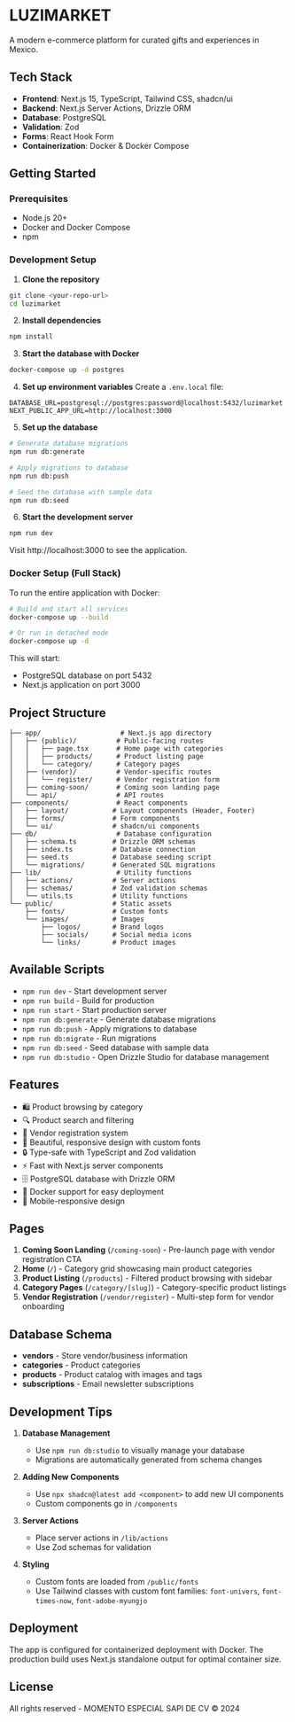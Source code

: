 # LUZIMARKET

A modern e-commerce platform for curated gifts and experiences in Mexico.

## Tech Stack

- **Frontend**: Next.js 15, TypeScript, Tailwind CSS, shadcn/ui
- **Backend**: Next.js Server Actions, Drizzle ORM
- **Database**: PostgreSQL
- **Validation**: Zod
- **Forms**: React Hook Form
- **Containerization**: Docker & Docker Compose

## Getting Started

### Prerequisites

- Node.js 20+
- Docker and Docker Compose
- npm

### Development Setup

1. **Clone the repository**
```bash
git clone <your-repo-url>
cd luzimarket
```

2. **Install dependencies**
```bash
npm install
```

3. **Start the database with Docker**
```bash
docker-compose up -d postgres
```

4. **Set up environment variables**
Create a `.env.local` file:
```env
DATABASE_URL=postgresql://postgres:password@localhost:5432/luzimarket
NEXT_PUBLIC_APP_URL=http://localhost:3000
```

5. **Set up the database**
```bash
# Generate database migrations
npm run db:generate

# Apply migrations to database
npm run db:push

# Seed the database with sample data
npm run db:seed
```

6. **Start the development server**
```bash
npm run dev
```

Visit http://localhost:3000 to see the application.

### Docker Setup (Full Stack)

To run the entire application with Docker:

```bash
# Build and start all services
docker-compose up --build

# Or run in detached mode
docker-compose up -d
```

This will start:
- PostgreSQL database on port 5432
- Next.js application on port 3000

## Project Structure

```
├── app/                    # Next.js app directory
│   ├── (public)/          # Public-facing routes
│   │   ├── page.tsx       # Home page with categories
│   │   ├── products/      # Product listing page
│   │   └── category/      # Category pages
│   ├── (vendor)/          # Vendor-specific routes
│   │   └── register/      # Vendor registration form
│   ├── coming-soon/       # Coming soon landing page
│   └── api/               # API routes
├── components/            # React components
│   ├── layout/           # Layout components (Header, Footer)
│   ├── forms/            # Form components
│   └── ui/               # shadcn/ui components
├── db/                    # Database configuration
│   ├── schema.ts         # Drizzle ORM schemas
│   ├── index.ts          # Database connection
│   ├── seed.ts           # Database seeding script
│   └── migrations/       # Generated SQL migrations
├── lib/                   # Utility functions
│   ├── actions/          # Server actions
│   ├── schemas/          # Zod validation schemas
│   └── utils.ts          # Utility functions
└── public/               # Static assets
    ├── fonts/            # Custom fonts
    └── images/           # Images
        ├── logos/        # Brand logos
        ├── socials/      # Social media icons
        └── links/        # Product images
```

## Available Scripts

- `npm run dev` - Start development server
- `npm run build` - Build for production
- `npm run start` - Start production server
- `npm run db:generate` - Generate database migrations
- `npm run db:push` - Apply migrations to database
- `npm run db:migrate` - Run migrations
- `npm run db:seed` - Seed database with sample data
- `npm run db:studio` - Open Drizzle Studio for database management

## Features

- 🛍️ Product browsing by category
- 🔍 Product search and filtering
- 👥 Vendor registration system
- 🎨 Beautiful, responsive design with custom fonts
- 🔒 Type-safe with TypeScript and Zod validation
- ⚡ Fast with Next.js server components
- 🗄️ PostgreSQL database with Drizzle ORM
- 🐳 Docker support for easy deployment
- 📱 Mobile-responsive design

## Pages

1. **Coming Soon Landing** (`/coming-soon`) - Pre-launch page with vendor registration CTA
2. **Home** (`/`) - Category grid showcasing main product categories
3. **Product Listing** (`/products`) - Filtered product browsing with sidebar
4. **Category Pages** (`/category/[slug]`) - Category-specific product listings
5. **Vendor Registration** (`/vendor/register`) - Multi-step form for vendor onboarding

## Database Schema

- **vendors** - Store vendor/business information
- **categories** - Product categories
- **products** - Product catalog with images and tags
- **subscriptions** - Email newsletter subscriptions

## Development Tips

1. **Database Management**
   - Use `npm run db:studio` to visually manage your database
   - Migrations are automatically generated from schema changes

2. **Adding New Components**
   - Use `npx shadcn@latest add <component>` to add new UI components
   - Custom components go in `/components`

3. **Server Actions**
   - Place server actions in `/lib/actions`
   - Use Zod schemas for validation

4. **Styling**
   - Custom fonts are loaded from `/public/fonts`
   - Use Tailwind classes with custom font families: `font-univers`, `font-times-now`, `font-adobe-myungjo`

## Deployment

The app is configured for containerized deployment with Docker. The production build uses Next.js standalone output for optimal container size.

## License

All rights reserved - MOMENTO ESPECIAL SAPI DE CV © 2024